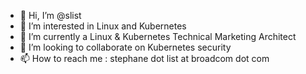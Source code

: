 - 👋 Hi, I’m @slist
- 👀 I’m interested in Linux and Kubernetes
- 🌱 I’m currently a Linux & Kubernetes Technical Marketing Architect
- 💞️ I’m looking to collaborate on Kubernetes security
- 📫 How to reach me : stephane dot list at broadcom dot com

<!---
slist/slist is a ✨ special ✨ repository because its `README.md` (this file) appears on your GitHub profile.
You can click the Preview link to take a look at your changes.
--->
